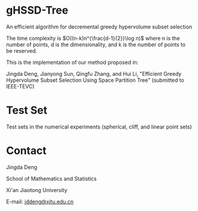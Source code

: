# gHSSD-Tree
An efficient algorithm for decremental greedy hypervolume subset selection

The time complexity is $O((n-k)n^{\frac{d-1}{2}}\log n)$ where n is the number of points, d is the dimensionality, and k is the number of points to be reserved.

This is the implementation of our method proposed in:

Jingda Deng, Jianyong Sun, Qingfu Zhang, and Hui Li, "Efficient Greedy Hypervolume Subset Selection
Using Space Partition Tree" (submitted to IEEE-TEVC)

# Test Set
Test sets in the numerical experiments (spherical, cliff, and linear point sets)
# Contact
Jingda Deng

School of Mathematics and Statistics

Xi'an Jiaotong University

E-mail: jddeng@xjtu.edu.cn
